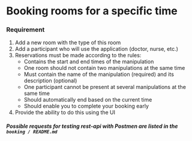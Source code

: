 # Booking rooms for a specific time

### Requirement

1. Add a new room with the type of this room
2. Add a participant who will use the application (doctor, nurse, etc.)
3. Reservations must be made according to the rules:
	- Contains the start and end times of the manipulation
	- One room should not contain two manipulations at the same time
	- Must contain the name of the manipulation (required) and its description (optional)
	- One participant cannot be present at several manipulations at the same time
	- Should automatically end based on the current time
	- Should enable you to complete your booking early
4. Provide the ability to do this using the UI

##### Possible requests for testing rest-api with Postmen are listed in the `booking / README.md`
